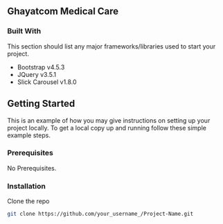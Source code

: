 <!-- ABOUT THE PROJECT -->
## Ghayatcom Medical Care

<!-- [![Product Name Screen Shot][product-screenshot]](https://example.com) -->


### Built With

This section should list any major frameworks/libraries used to start your project.

* Bootstrap v4.5.3
* JQuery v3.5.1
* Slick Carousel  v1.8.0

<!-- GETTING STARTED -->
## Getting Started

This is an example of how you may give instructions on setting up your project locally.
To get a local copy up and running follow these simple example steps.

### Prerequisites

No Prerequisites.

### Installation

 Clone the repo
   ```sh
   git clone https://github.com/your_username_/Project-Name.git
   ```